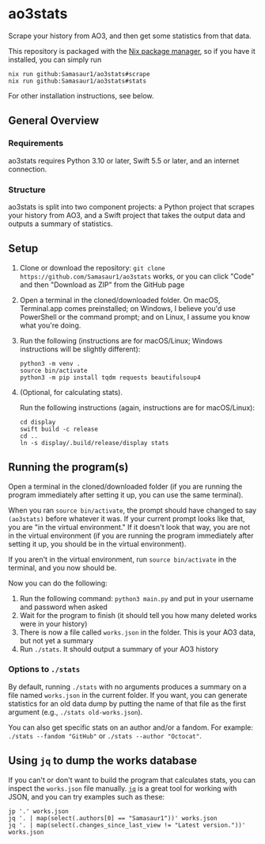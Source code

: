 # ao3stats

Scrape your history from AO3, and then get some statistics from that data.

This repository is packaged with the [Nix package manager](https://nix.dev/), so if you have it installed, you can simply run

```
nix run github:Samasaur1/ao3stats#scrape
nix run github:Samasaur1/ao3stats#stats
```

For other installation instructions, see below.

## General Overview

### Requirements

ao3stats requires Python 3.10 or later, Swift 5.5 or later, and an internet connection.

### Structure

ao3stats is split into two component projects: a Python project that scrapes your history from AO3, and a Swift project that takes the output data and outputs a summary of statistics.

## Setup

1. Clone or download the repository: `git clone https://github.com/Samasaur1/ao3stats` works, or you can click "Code" and then "Download as ZIP" from the GitHub page
2. Open a terminal in the cloned/downloaded folder. On macOS, Terminal.app comes preinstalled; on Windows, I believe you'd use PowerShell or the command prompt; and on Linux, I assume you know what you're doing.
3. Run the following (instructions are for macOS/Linux; Windows instructions will be slightly different):

    ```
    python3 -m venv .
    source bin/activate
    python3 -m pip install tqdm requests beautifulsoup4
    ```

4. (Optional, for calculating stats).

    Run the following instructions (again, instructions are for macOS/Linux):

    ```
    cd display
    swift build -c release
    cd ..
    ln -s display/.build/release/display stats
    ```

## Running the program(s)

Open a terminal in the cloned/downloaded folder (if you are running the program immediately after setting it up, you can use the same terminal).

When you ran `source bin/activate`, the prompt should have changed to say `(ao3stats)` before whatever it was. If your current prompt looks like that, you are "in the virtual environment." If it doesn't look that way, you are not in the virtual environment (if you are running the program immediately after setting it up, you should be in the virtual environment).

If you aren't in the virtual environment, run `source bin/activate` in the terminal, and you now should be.

Now you can do the following:

1. Run the following command: `python3 main.py` and put in your username and password when asked
2. Wait for the program to finish (it should tell you how many deleted works were in your history)
3. There is now a file called `works.json` in the folder. This is your AO3 data, but not yet a summary
4. Run `./stats`. It should output a summary of your AO3 history

### Options to `./stats`

By default, running `./stats` with no arguments produces a summary on a file named `works.json` in the current folder. If you want, you can generate statistics for an old data dump by putting the name of that file as the first argument (e.g., `./stats old-works.json`).

You can also get specific stats on an author and/or a fandom. For example: `./stats --fandom "GitHub"` or `./stats --author "Octocat"`.

## Using `jq` to dump the works database

If you can't or don't want to build the program that calculates stats, you can inspect the `works.json` file manually. [`jq`](https://jqlang.github.io/jq/) is a great tool for working with JSON, and you can try examples such as these:

```
jp '.' works.json
jq '. | map(select(.authors[0] == "Samasaur1"))' works.json
jq '. | map(select(.changes_since_last_view != "Latest version."))' works.json
```
